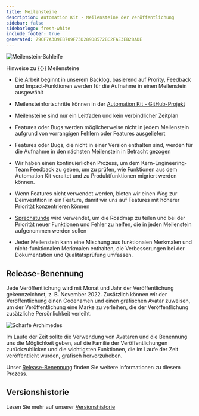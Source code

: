 ```yaml
---
title: Meilensteine
description: Automation Kit - Meilensteine der Veröffentlichung
sidebar: false
sidebarlogo: fresh-white
include_footer: true
generated: 79CF7A3D9EB709F73D289D8572BC2FAE3EB28ADE
---
```


![Meilenstein-Schleife](/images/milestone-loop.png)

Hinweise zu {{<product-name>}} Meilensteine

- Die Arbeit beginnt in unserem Backlog, basierend auf Prority, Feedback und Impact-Funktionen werden für die Aufnahme in einen Meilenstein ausgewählt

- Meilensteinfortschritte können in der [Automation Kit - GitHub-Projekt](https://github.com/orgs/microsoft/projects/486)

- Meilensteine sind nur ein Leitfaden und kein verbindlicher Zeitplan

- Features oder Bugs werden möglicherweise nicht in jedem Meilenstein aufgrund von vorrangigen Fehlern oder Features ausgeliefert

- Features oder Bugs, die nicht in einer Version enthalten sind, werden für die Aufnahme in den nächsten Meilenstein in Betracht gezogen

- Wir haben einen kontinuierlichen Prozess, um dem Kern-Engineering-Team Feedback zu geben, um zu prüfen, wie Funktionen aus dem Automation Kit veraltet und zu Produktfunktionen migriert werden können.

- Wenn Features nicht verwendet werden, bieten wir einen Weg zur Deinvestition in ein Feature, damit wir uns auf Features mit höherer Priorität konzentrieren können

- [Sprechstunde](/de/office-hours) wird verwendet, um die Roadmap zu teilen und bei der Priorität neuer Funktionen und Fehler zu helfen, die in jeden Meilenstein aufgenommen werden sollen

- Jeder Meilenstein kann eine Mischung aus funktionalen Merkmalen und nicht-funktionalen Merkmalen enthalten, die Verbesserungen bei der Dokumentation und Qualitätsprüfung umfassen.

## Release-Benennung

Jede Veröffentlichung wird mit Monat und Jahr der Veröffentlichung gekennzeichnet, z. B. November 2022. Zusätzlich können wir der Veröffentlichung einen Codenamen und einen grafischen Avatar zuweisen, um der Veröffentlichung eine Marke zu verleihen, die der Veröffentlichung zusätzliche Persönlichkeit verleiht.

![Scharfe Archimedes](/images/sharp-archimedes.png)

Im Laufe der Zeit sollte die Verwendung von Avataren und die Benennung uns die Möglichkeit geben, auf die Familie der Veröffentlichungen zurückzublicken und die wichtigsten Funktionen, die im Laufe der Zeit veröffentlicht wurden, grafisch hervorzuheben.

Unser [Release-Benennung](/de/releases/naming) finden Sie weitere Informationen zu diesem Prozess.

## Versionshistorie

Lesen Sie mehr auf unserer [Versionshistorie](/de/releases/)
